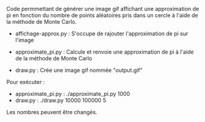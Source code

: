 Code permmettant de générer une image gif affichant une approximation de pi en fonction du nombre de points aléatoires pris dans un cercle à l'aide de la méthode de Monte Carlo.

- affichage-approx.py : S'occupe de rajouter l'approximation de pi sur l'image

- approximate_pi.py : Calcule et renvoie une approximation de pi à l'aide de la méthode de Monte Carlo

- draw.py : Crée une image gif nommée "output.gif"


Pour exécuter :
- approximate_pi.py : ./approximate_pi.py 1000
- draw.py : ./draw.py 10000 100000 5

Les nombres peuvent être changés.